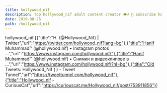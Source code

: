 ```yaml
---
title: hollywood_nif
description: Top hollywood_nif adult content creator 👁♐️ 👑 subscribe hollywood_nif to my porn site below IG hollywood_nif
date: 2019-08-26
path: /hollywood_nif
---
```


hollywood_nif
[{"title":"H.   (@Hollywood_Nif) | Twitter","url":"https://twitter.com/hollywood_nif?lang=bg"},{"title":"Hanif Muhammad™️ (@hollywood.nif) • Instagram photos ...","url":"https://www.instagram.com/hollywood.nif/"},{"title":"Hanif Muhammad™️ (@hollywood.nif) • Снимки и видеоклипове в ...","url":"https://www.instagram.com/hollywood.nif/?hl=bg"},{"title":"Old Tweets: Hollywood_Nif (    ) - Tweet Tunnel","url":"https://tweettunnel.com/hollywood_nif"},{"title":"Hollywood_nif - CuriousCat","url":"https://curiouscat.me/Hollywood_nif/post/753911856"}]

